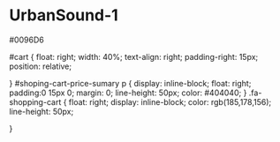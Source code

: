 # UrbanSound-1

#0096D6



#cart {
  float: right;
  width: 40%;
  text-align: right;
  padding-right: 15px;
  position: relative;
  
  
}
#shoping-cart-price-sumary p {
  display: inline-block;
  float: right;
  padding:0 15px 0;
  margin: 0;
  line-height: 50px;
  color: #404040;
}
.fa-shopping-cart {
  float: right;
  display: inline-block;
  color: rgb(185,178,156);
  line-height: 50px;


}